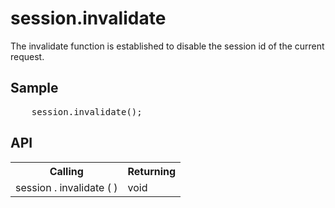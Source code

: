 <H1>session.invalidate</H1>

The invalidate function is established to disable the session id of the current request.

<h2>Sample</h2>
<pre>
	session.invalidate();
</pre>

<h2>API</h2>

<table>
<tr><th>Calling</th><th>Returning</th></tr>
<tr><td>session . invalidate ( )</td><td>void</td></tr>
</table>

